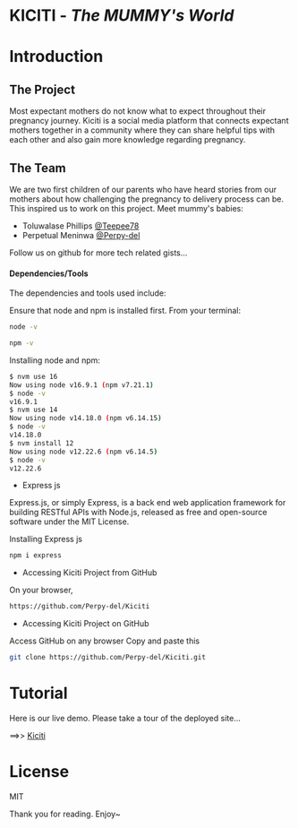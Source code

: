 # KICITI - *The MUMMY's World*

# Introduction

## The Project
Most expectant mothers do not know what to expect throughout their pregnancy journey. Kiciti is a social media platform that connects expectant mothers together in a community where they can share helpful tips with each other and also gain more knowledge regarding pregnancy.

## The Team
We are two first children of our parents who have heard stories from our mothers about how challenging the pregnancy to delivery process can be. This inspired us to work on this project. Meet mummy's babies:
-  Toluwalase Phillips [@Teepee78](https://github.com/Teepee78)
-  Perpetual Meninwa [@Perpy-del](https://github.com/Perpy-del)

Follow us on github for more tech related gists...

#### Dependencies/Tools
The dependencies and tools used include:

Ensure that node and npm is installed first. From your terminal:

```bash
node -v
```

```bash
npm -v
```

Installing node and npm:

```bash
$ nvm use 16
Now using node v16.9.1 (npm v7.21.1)
$ node -v
v16.9.1
$ nvm use 14
Now using node v14.18.0 (npm v6.14.15)
$ node -v
v14.18.0
$ nvm install 12
Now using node v12.22.6 (npm v6.14.5)
$ node -v
v12.22.6
```

- Express js

Express.js, or simply Express, is a back end web application framework for building RESTful APIs with Node.js, released as free and open-source software under the MIT License.

Installing Express js

```bash
npm i express
```

- Accessing Kiciti Project from GitHub

On your browser,

```bash
https://github.com/Perpy-del/Kiciti
```

- Accessing Kiciti Project on GitHub 

Access GitHub on any browser
Copy and paste this
```bash
git clone https://github.com/Perpy-del/Kiciti.git
```

# Tutorial

Here is our live demo. Please take a tour of the deployed site... 

==>> [Kiciti](https://kiciti.netlify.app/)

# License
MIT

Thank you for reading. Enjoy~
